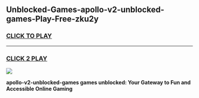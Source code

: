 
## Unblocked-Games-apollo-v2-unblocked-games-Play-Free-zku2y
<h3>
<a href="https://premium76.site?title=apollo-v2-unblocked-games&ref=18A1">CLICK TO PLAY</a></h3>
<hr>

<h3>
<a href="https://premium76.site?title=apollo-v2-unblocked-games&ref=18A1">CLICK 2 PLAY</a>
  
</h3>

<a href="https://premium76.site?title=apollo-v2-unblocked-games&ref=18A1"><img src="https://clearcache.store/games.png"></a>


**apollo-v2-unblocked-games games unblocked: Your Gateway to Fun and Accessible Online Gaming**
